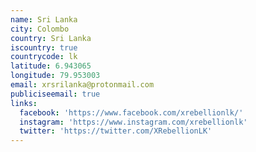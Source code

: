 ```yaml
---
name: Sri Lanka
city: Colombo
country: Sri Lanka
iscountry: true
countrycode: lk
latitude: 6.943065
longitude: 79.953003
email: xrsrilanka@protonmail.com
publiciseemail: true
links:
  facebook: 'https://www.facebook.com/xrebellionlk/'
  instagram: 'https://www.instagram.com/xrebellionlk'
  twitter: 'https://twitter.com/XRebellionLK'
---
```



